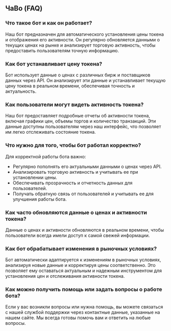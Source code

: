 ## ЧаВо (FAQ)

### Что такое бот и как он работает?
Наш бот предназначен для автоматического установления цены токена и отображения его активности. Он регулярно обновляется данными о текущих ценах на рынке и анализирует торговую активность, чтобы предоставить пользователям точную информацию.

### Как бот устанавливает цену токена?
Бот использует данные о ценах с различных бирж и поставщиков данных через API. Он анализирует эти данные и устанавливает текущую цену токена в реальном времени, обеспечивая точность и актуальность.

### Как пользователи могут видеть активность токена?
Наш бот предоставляет подробные отчеты об активности токена, включая графики цен, объемы торгов и количество транзакций. Эти данные доступны пользователям через наш интерфейс, что позволяет им легко отслеживать состояние токена.

### Что нужно для того, чтобы бот работал корректно?
Для корректной работы бота важно:
- Регулярно пополнять его актуальными данными о ценах через API.
- Анализировать торговую активность и учитывать ее при установлении цены.
- Обеспечивать прозрачность и отчетность данных для пользователей.
- Получать обратную связь от пользователей и учитывать ее для улучшения работы бота.

### Как часто обновляются данные о ценах и активности токена?
Данные о ценах и активности обновляются в реальном времени, чтобы пользователи всегда имели доступ к самой свежей информации.

### Как бот обрабатывает изменения в рыночных условиях?
Бот автоматически адаптируется к изменениям в рыночных условиях, анализируя новые данные и корректируя цены соответственно. Это позволяет ему оставаться актуальным и надежным инструментом для установления цен и отслеживания активности токена.

### Как можно получить помощь или задать вопросы о работе бота?
Если у вас возникли вопросы или нужна помощь, вы можете связаться с нашей службой поддержки через контактные данные, указанные на нашем сайте. Мы всегда готовы помочь вам и ответить на любые вопросы.
